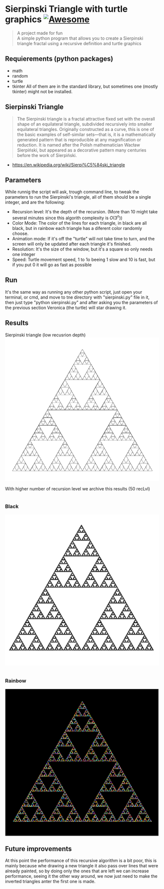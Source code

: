 # Sierpinski Triangle with turtle graphics [![Awesome](https://cdn.jsdelivr.net/gh/sindresorhus/awesome@d7305f38d29fed78fa85652e3a63e154dd8e8829/media/badge.svg)](https://github.com/sindresorhus/awesome#readme) 
> A project made for fun <br>
> A simple python program that allows you to create a Sierpinski triangle fractal using a recursive definition and turtle graphics
## Requierements (python packages)
- math
- random
- turtle 
- tkinter
All of them are in the standard library, but sometimes one (mostly tkinter) might not be installed.

## Sierpinski Triangle
> The Sierpinski triangle is a fractal attractive fixed set with the overall shape of an equilateral triangle, subdivided recursively into smaller equilateral triangles. Originally constructed as a curve, this is one of the basic examples of self-similar sets—that is, it is a mathematically generated pattern that is reproducible at any magnification or reduction. It is named after the Polish mathematician Wacław Sierpiński, but appeared as a decorative pattern many centuries before the work of Sierpiński. <br>
- https://en.wikipedia.org/wiki/Sierpi%C5%84ski_triangle

## Parameters 
While runnig the script will ask, trough command line, to tweak the parameters to run the Sierpinski's triangle, all of them should be a single integer, and are the following:
- Recursion level: It's the depth of the recursion. (More than 10 might take several minutes since this algorith complexity is $O(3^n)$)
- Color Mode: The color of the lines for each triangle, in black are all black, but in rainbow each triangle has a diferent color randomly choose.
- Animation mode: If it's off the "turtle" will not take time to turn, and the screen will only be updated after each triangle it's finished.
- Resolution: It's the size of the window, but it's a square so only needs one integer
- Speed: Turtle movement speed, 1 to 1o beeing 1 slow and 10 is fast, but if you put 0 it will go as fast as possible

## Run 
It's the same way as running any other python script, just open your terminal, or cmd, and move to tne directory with "sierpinski.py" file in it, then just type "python sierpinski.py" and after asking you the parameters of the previous section Veronica (the turtle) will star drawing it. 

## Results
Sierpinski triangle (low recusrion depth) <br>
<img src="sierpinski_low.png" align="center" />
<br><br>
With higher number of recursion level we archive this results (50 recLvl)
<br><br>
### Black<br>
<img src="sierpinski.png" align="center" />
<br><br>

### Rainbow
<img src="sierpinski_rainbow.png" align="center" />


## Future improvements

At this point the performance of this recursive algorithm is a bit poor, this is mainly because whe drawing a new triangle it also pass over lines that were already painted, so by doing only the ones that are left we can increase performance, seeing it the other way around, we now just need to make the inverted triangles anter the first one is made. 
